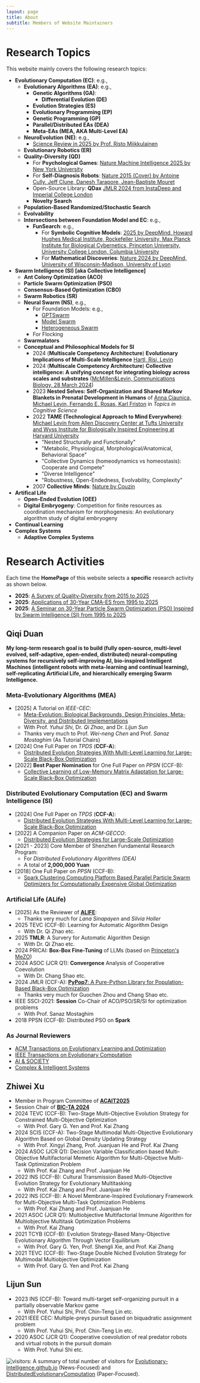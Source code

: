 ```yaml
---
layout: page
title: About
subtitle: Members of Website Maintainers
---
```


# Research Topics

This website mainly covers the following research topics:

- **Evolutionary Computation (EC)**: e.g.,
  - **Evolutionary Algorithms (EA)**: e.g.,
    - **Genetic Algorithms (GA)**:
      - **Differential Evolution (DE)**
    - **Evolution Strategies (ES)**
    - **Evolutionary Programming (EP)**
    - **Genetic Programming (GP)**
    - **Parallel/Distributed EAs (DEA)**
    - **Meta-EAs (MEA, AKA Multi-Level EA)**
  - **NeuroEvolution (NE)**: e.g.,
    - [Science Review in 2025 by Prof. Risto Miikkulainen](https://www.science.org/doi/10.1126/science.adp7478)
  - **Evolutionary Robotics (ER)**
  - **Quality-Diversity (QD)**
    - For **Psychological Games**: [Nature Machine Intelligence 2025 by New York University](https://www.nature.com/articles/s42256-025-00981-4)
    - For **Self-Diagnosis Robots**: [Nature 2015 (Cover) by Antoine Cully, Jeff Clune, Danesh Tarapore, Jean-Baptiste Mouret](https://www.nature.com/articles/nature14422)
    - Open-Source Library: **QDax** [JMLR 2024 from InstaDeep and Imperial College London](https://jmlr.org/papers/volume25/23-1027/23-1027.pdf)
    - **Novelty Search**
  - **Population-Based Randomized/Stochastic Search**
  - **Evolvability**
  - **Intersections between Foundation Model and EC**: e.g.,
    - **FunSearch**: e.g.,
      - For **Symbolic Cognitive Models**: [2025 by DeepMind, Howard Hughes Medical Institute, Rockefeller University, Max Planck Institute for Biological Cybernetics, Princeton University, University College London, Columbia University](https://www.biorxiv.org/content/10.1101/2025.02.05.636732v1)
      - For **Mathematical Discoveries**: [Nature 2024 by DeepMind, University of Wisconsin-Madison, University of Lyon](https://www.nature.com/articles/s41586-023-06924-6)
- **Swarm Intelligence (SI) [aka Collective Intelligence]**
  - **Ant Colony Optimization (ACO)**
  - **Particle Swarm Optimization (PSO)**
  - **Consensus-Based Optimization (CBO)**
  - **Swarm Robotics (SR)**
  - **Neural Swarm (NS)**, e.g.,
    - For Foundation Models: e.g.,
      - [GPTSwarm]() 
      - [Model Swarm](https://evolutionary-intelligence.github.io/2025-02-20-Model-Swarm-University-of-Washington-and-Google-Cloud-AI-Research-and-DeepMind/)
      - [Heterogeneous Swarm](https://evolutionary-intelligence.github.io/2025-02-20-Heterogeneous-Swarm-University-of-Washington-and-Google-Cloud-AI-Research/)
    - For Flocking
  - **Swarmalators**
  - **Conceptual and Philosophical Models for SI**
    - 2024 (**Multiscale Competency Architecture**) **Evolutionary Implications of Multi-Scale Intelligence** [Hartl, Risi, Levin](https://osf.io/preprints/osf/sp9kf_v1)
    - 2024 (**Multiscale Competency Architecture**) **Collective intelligence: A unifying concept for integrating biology across scales and substrates** ([McMillen&Levin, Communications Biology, 28 March 2024](https://www.nature.com/articles/s42003-024-06037-4))
    - 2023 **Nested Selves: Self-Organization and Shared Markov Blankets in Prenatal Development in Humans** of [Anna Ciaunica, Michael Levin, Fernando E. Rosas, Karl Friston](https://onlinelibrary.wiley.com/doi/full/10.1111/tops.12717) in *Topics in Cognitive Science*
    - 2022 **TAME (Technological Approach to Mind Everywhere)**: [Michael Levin from Allen Discovery Center at Tufts University and Wyss Institute for Biologically Inspired Engineering at Harvard University](https://www.frontiersin.org/journals/systems-neuroscience/articles/10.3389/fnsys.2022.768201/full)
      - "Nested Structurally and Functionally"
      - "Metabolic, Physiological, Morphological/Anatomical, Behavioral Space"
      - "Collective Dynamics (homeodynamics vs homeostasis): Cooperate and Compete"
      - "Diverse Intelligence"
      - "Robustness, Open-Endedness, Evolvability, Complexity"
    - 2007 **Collective Minds**: [Nature by Couzin](https://www.nature.com/articles/445715a)
- **Artifical Life**
  - **Open-Ended Evolution (OEE)**
  - **Digital Embryogeny**: Competition for finite resources as coordination mechanism for morphogenesis: An evolutionary algorithm study of digital embryogeny
- **Continual Learning**
- **Complex Systems**
  - **Adaptive Complex Systems**

# Research Activities

Each time the **HomePage** of this website selects a **specific** research activity as shown below.

- **2025**: [A Survey of Quality-Diversity from 2015 to 2025]()
- **2025**: [Applications of 30-Year CMA-ES from 1995 to 2025]()
- **2025**: [A Seminar on 30-Year Particle Swarm Optimization (PSO) Inspired by Swarm Intelligence (SI) from 1995 to 2025](https://github.com/Evolutionary-Intelligence/PSO-30-SI)

## Qiqi Duan

**My long-term research goal is to build (fully open-source, multi-level evolved, self-adaptive, open-ended,
distributed) neural-computing systems for recursively self-improving AI, bio-inspired Intelligent Machines
(intelligent robots with meta-learning and continual learning), self-replicating Artificial Life, and
hierarchically emerging Swarm Intelligence.**

### Meta-Evolutionary Algorithms (MEA)

- [2025] A Tutorial on *IEEE-CEC*:
  - [Meta-Evolution: Biological Backgrounds, Design Principles, Meta-Diversity, and Distributed
    Implementations](https://upyun.hw.85do.com/cec2025/Tutorial/CEC%202025%20Tutorial-14-%20MetaEvolution.pdf)
  - With Prof. *Yuhui Shi*, Dr. *Qi Zhao*, and Dr. *Lijun Sun*
  - Thanks very much to Prof. *Wei-neng Chen* and Prof. *Sanaz Mostaghim* (As Tutorial Chairs)
- [2024] One Full Paper on *TPDS* (**CCF-A**):
  - [Distributed Evolution Strategies With Multi-Level Learning for Large-Scale
    Black-Box Optimization](https://ieeexplore.ieee.org/abstract/document/10621616)
- [2022] **Best Paper Nomination** for One Full Paper on *PPSN* (CCF-B):
  - [Collective Learning of Low-Memory Matrix Adaptation for Large-Scale Black-Box
    Optimization](https://link.springer.com/chapter/10.1007/978-3-031-14721-0_20)

### Distributed Evolutionary Computation (EC) and Swarm Intelligence (SI)

- [2024] One Full Paper on *TPDS* (**CCF-A**):
  - [Distributed Evolution Strategies With Multi-Level Learning for Large-Scale
    Black-Box Optimization](https://ieeexplore.ieee.org/abstract/document/10621616)
- [2022] A Companion Paper on *ACM-GECCO*:
  - [Distributed Evolution Strategies for Large-Scale
    Optimization](https://dl.acm.org/doi/abs/10.1145/3520304.3528784)
- [2021 - 2023] Core Member of Shenzhen Fundamental Research Program:
  - For *Distributed Evolutionary Algorithms (DEA)*
  - A total of **2,000,000 Yuan**
- [2018] One Full Paper on *PPSN* (CCF-B):
  - [Spark Clustering Computing Platform Based Parallel Particle Swarm Optimizers
    for Computationally Expensive Global
    Optimization](https://link.springer.com/chapter/10.1007/978-3-319-99253-2_34)

### Artificial Life (ALife)

- [2025] As the Reviewer of [**ALIFE**](https://2025.alife.org/):
  - Thanks very much for *Lana Sinapayen* and *Silvia Holler*
- 2025 TEVC (CCF-B): Learning for Automatic Algorithm Design
  - With Dr. Qi Zhao etc.
- 2025 **TMLR**: A Survery for Automatic Algorithm Design
  - With Dr. Qi Zhao etc.
- 2024 PRICAI: **Box-Box Fine-Tuning** of LLMs (based on [Princeton's MeZO](https://proceedings.neurips.cc/paper_files/paper/2023/hash/a627810151be4d13f907ac898ff7e948-Abstract-Conference.html))
- 2024 ASOC (JCR Q1): **Convergence** Analysis of Cooperative Coevolution
  - With Dr. Chang Shao etc.
- 2024 JMLR (CCF-A): [**PyPop7**: A Pure-Python Library for Population-Based Black-Box
  Optimization](https://www.jmlr.org/papers/v25/23-0386.html)
  - Thanks very much for Guochen Zhou and Chang Shao etc.
- IEEE SSCI-2021: **Session** Co-Chair of ACO/PSO/SR/SI for optimization problems
  - With Prof. Sanaz Mostaghim
- 2018 PPSN (CCF-B): Distributed PSO on **Spark** 

### As Journal Reviewers

- [ACM Transactions on Evolutionary Learning and Optimization]()
- [IEEE Transactions on Evolutionary Computation]()
- [AI & SOCIETY](https://link.springer.com/journal/146)
- [Complex & Intelligent Systems]()

## Zhiwei Xu

- Member in Program Committee of [**ACAIT2025**](https://2025.acaitconf.com/singer/426.html)
- Session Chair of [**BIC-TA 2024**](http://2024.bicta.org/)
- 2024 TEVC (CCF-B): Two-Stage Multi-Objective Evolution Strategy for Constrained Multi-Objective Optimization
  - With Prof. Gary G. Yen and Prof. Kai Zhang
- 2024 SCIS (CCF-A): Two-Stage Multimodal Multi-Objective Evolutionary Algorithm Based on Global Density Updating Strategy
  - With Prof. Xingyi Zhang, Prof. Juanjuan He and Prof. Kai Zhang
- 2024 ASOC (JCR Q1): Decision Variable Classification based Multi-Objective Multifactorial Memetic Algorithm for Multi-Objective Multi-Task Optimization Problem
  - With Prof. Kai Zhang and Prof. Juanjuan He
- 2022 INS (CCF-B): Cultural Transmission Based Multi-Objective Evolution Strategy for Evolutionary Multitasking
  - With Prof. Kai Zhang and Prof. Juanjuan He
- 2022 INS (CCF-B): A Novel Membrane-Inspired Evolutionary Framework for Multi-Objective Multi-Task Optimization Problems
  - With Prof. Kai Zhang and Prof. Juanjuan He
- 2021 ASOC (JCR Q1): Multiobjective Multifactorial Immune Algorithm for Multiobjective Multitask Optimization Problems
  - With Prof. Kai Zhang
- 2021 TCYB (CCF-B): Evolution Strategy-Based Many-Objective Evolutionary Algorithm Through Vector Equilibrium
  - With Prof. Gary G. Yen, Prof. Shengli Xie, and Prof. Kai Zhang
- 2021 TEVC (CCF-B): Two-Stage Double Niched Evolution Strategy for Multimodal Multiobjective Optimization
  - With Prof. Gary G. Yen and Prof. Kai Zhang

## Lijun Sun
- 2023 INS (CCF-B): Toward multi-target self-organizing pursuit in a partially observable Markov game
  - With Prof. Yuhui Shi, Prof. Chin-Teng Lin etc.
- 2021 IEEE CEC: Multiple-preys pursuit based on biquadratic assignment problem
  - With Prof. Yuhui Shi, Prof. Chin-Teng Lin etc.
- 2020 ASOC (JCR Q1): Cooperative coevolution of real predator robots and virtual robots in the pursuit domain
  - With Prof. Yuhui Shi etc.


![visitors](https://visitor-badge.laobi.icu/badge?page_id=Evolutionary-Intelligence.DistributedEvolutionaryComputation):
A summary of total number of visitors for
[Evolutionary-Intelligence.github.io](https://evolutionary-intelligence.github.io/)
(News-Focused) and
[DistributedEvolutionaryComputation](https://github.com/Evolutionary-Intelligence/DistributedEvolutionaryComputation)
(Paper-Focused).
